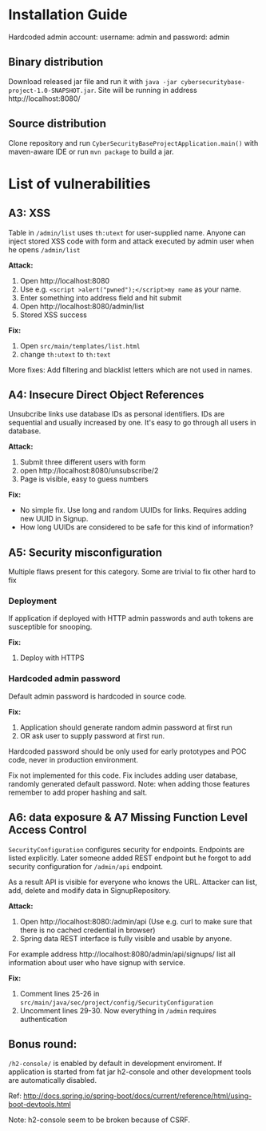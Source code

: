 # Installation Guide
Hardcoded admin account: username: admin and password: admin

## Binary distribution
Download released jar file and run it with `java -jar cybersecuritybase-project-1.0-SNAPSHOT.jar`.
Site will be running in address http://localhost:8080/

## Source distribution
Clone repository and run `CyberSecurityBaseProjectApplication.main()` 
with maven-aware IDE or run `mvn package` to build a jar. 

# List of vulnerabilities

## A3: XSS
Table in `/admin/list` uses `th:utext` for user-supplied name. 
Anyone can inject stored XSS code with form and
attack executed by admin user when he opens `/admin/list`

**Attack:**

1. Open http://localhost:8080
2. Use e.g. `<script >alert("pwned");</script>my name` as your name.
3. Enter something into address field and hit submit
4. Open http://localhost:8080/admin/list
5. Stored XSS success

**Fix:**

1. Open `src/main/templates/list.html` 
2. change `th:utext` to `th:text`

More fixes: Add filtering and blacklist letters which are not used in names.


## A4: Insecure Direct Object References
Unsubcribe links use database IDs as personal identifiers. 
IDs are sequential and usually increased by one. 
It's easy to go through all users in database.

**Attack:**

1. Submit three different users with form
2. open http://localhost:8080/unsubscribe/2
3. Page is visible, easy to guess numbers

**Fix:** 

* No simple fix. Use long and random UUIDs for links. Requires adding new UUID in
Signup. 
* How long UUIDs are considered to be safe for this kind of information?

## A5: Security misconfiguration
Multiple flaws present for this category. Some are trivial to fix other hard to fix

### Deployment
If application if deployed with HTTP admin passwords and auth tokens are
susceptible for snooping.

**Fix:**

1. Deploy with HTTPS

### Hardcoded admin password
Default admin password is hardcoded in source code.

**Fix:**

1. Application should generate random admin password at first run
2. OR ask user to supply password at first run. 

Hardcoded password should be only used for early prototypes and POC code, 
never in production environment.

Fix not implemented for this code. Fix includes adding user database, 
randomly generated default password. Note: when adding those features
remember to add proper hashing and salt.

## A6: data exposure & A7 Missing Function Level Access Control
`SecurityConfiguration` configures security for endpoints. Endpoints are 
listed explicitly. Later someone added REST endpoint but he forgot to add 
security configuration for `/admin/api` endpoint.

As a result API is visible for everyone who knows the URL. 
Attacker can list, add, delete and modify data in SignupRepository.

**Attack:**

1. Open http://localhost:8080:/admin/api (Use e.g. curl to make sure that there is no
   cached credential in browser)
2. Spring data REST interface is fully visible and usable by anyone.

For example address http://localhost:8080/admin/api/signups/ list all information
about user who have signup with service.

**Fix:**
1. Comment lines 25-26 in `src/main/java/sec/project/config/SecurityConfiguration`
2. Uncomment lines 29-30. Now everything in `/admin` requires authentication

## Bonus round:
`/h2-console/` is enabled by default in development enviroment.
If application is started from fat jar h2-console and other
development tools are automatically disabled. 

Ref: http://docs.spring.io/spring-boot/docs/current/reference/html/using-boot-devtools.html

Note: h2-console seem to be broken because of CSRF.
